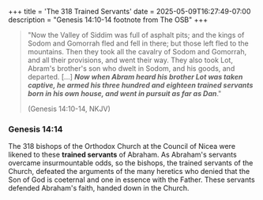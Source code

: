 +++
title = 'The 318 Trained Servants'
date = 2025-05-09T16:27:49-07:00
description = "Genesis 14:10-14 footnote from The OSB"
+++
> "Now the Valley of Siddim was full of asphalt pits; and the kings of Sodom and Gomorrah fled and fell in there; but those left fled to the mountains. Then they took all the cavalry of Sodom and Gomorrah, and all their provisions, and went their way. They also took Lot, Abram's brother's son who dwelt in Sodom, and his goods, and departed. [...] ***Now when Abram heard his brother Lot was taken captive, he armed his three hundred and eighteen trained servants born in his own house, and went in pursuit as far as Dan***."
>
> (Genesis 14:10-14, NKJV)

### Genesis 14:14
The 318 bishops of the Orthodox Church at the Council of Nicea were likened to these **trained servants** of Abraham. As Abraham's servants overcame insurmountable odds, so the bishops, the trained servants of the Church, defeated the arguments of the many heretics who denied that the Son of God is coeternal and one in essence with the Father. These servants defended Abraham's faith, handed down in the Church.
